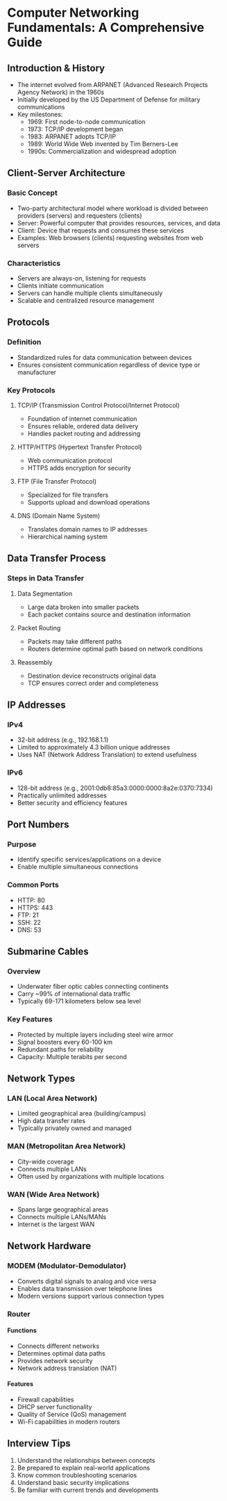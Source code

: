 # Computer Networking Fundamentals: A Comprehensive Guide

## Introduction & History
- The internet evolved from ARPANET (Advanced Research Projects Agency Network) in the 1960s
- Initially developed by the US Department of Defense for military communications
- Key milestones:
  - 1969: First node-to-node communication
  - 1973: TCP/IP development began
  - 1983: ARPANET adopts TCP/IP
  - 1989: World Wide Web invented by Tim Berners-Lee
  - 1990s: Commercialization and widespread adoption

## Client-Server Architecture
### Basic Concept
- Two-party architectural model where workload is divided between providers (servers) and requesters (clients)
- Server: Powerful computer that provides resources, services, and data
- Client: Device that requests and consumes these services
- Examples: Web browsers (clients) requesting websites from web servers

### Characteristics
- Servers are always-on, listening for requests
- Clients initiate communication
- Servers can handle multiple clients simultaneously
- Scalable and centralized resource management

## Protocols
### Definition
- Standardized rules for data communication between devices
- Ensures consistent communication regardless of device type or manufacturer

### Key Protocols
1. TCP/IP (Transmission Control Protocol/Internet Protocol)
   - Foundation of internet communication
   - Ensures reliable, ordered data delivery
   - Handles packet routing and addressing

2. HTTP/HTTPS (Hypertext Transfer Protocol)
   - Web communication protocol
   - HTTPS adds encryption for security

3. FTP (File Transfer Protocol)
   - Specialized for file transfers
   - Supports upload and download operations

4. DNS (Domain Name System)
   - Translates domain names to IP addresses
   - Hierarchical naming system

## Data Transfer Process
### Steps in Data Transfer
1. Data Segmentation
   - Large data broken into smaller packets
   - Each packet contains source and destination information

2. Packet Routing
   - Packets may take different paths
   - Routers determine optimal path based on network conditions

3. Reassembly
   - Destination device reconstructs original data
   - TCP ensures correct order and completeness

## IP Addresses
### IPv4
- 32-bit address (e.g., 192.168.1.1)
- Limited to approximately 4.3 billion unique addresses
- Uses NAT (Network Address Translation) to extend usefulness

### IPv6
- 128-bit address (e.g., 2001:0db8:85a3:0000:0000:8a2e:0370:7334)
- Practically unlimited addresses
- Better security and efficiency features

## Port Numbers
### Purpose
- Identify specific services/applications on a device
- Enable multiple simultaneous connections

### Common Ports
- HTTP: 80
- HTTPS: 443
- FTP: 21
- SSH: 22
- DNS: 53

## Submarine Cables
### Overview
- Underwater fiber optic cables connecting continents
- Carry ~99% of international data traffic
- Typically 69-171 kilometers below sea level

### Key Features
- Protected by multiple layers including steel wire armor
- Signal boosters every 60-100 km
- Redundant paths for reliability
- Capacity: Multiple terabits per second

## Network Types
### LAN (Local Area Network)
- Limited geographical area (building/campus)
- High data transfer rates
- Typically privately owned and managed

### MAN (Metropolitan Area Network)
- City-wide coverage
- Connects multiple LANs
- Often used by organizations with multiple locations

### WAN (Wide Area Network)
- Spans large geographical areas
- Connects multiple LANs/MANs
- Internet is the largest WAN

## Network Hardware
### MODEM (Modulator-Demodulator)
- Converts digital signals to analog and vice versa
- Enables data transmission over telephone lines
- Modern versions support various connection types

### Router
#### Functions
- Connects different networks
- Determines optimal data paths
- Provides network security
- Network address translation (NAT)

#### Features
- Firewall capabilities
- DHCP server functionality
- Quality of Service (QoS) management
- Wi-Fi capabilities in modern routers

## Interview Tips
1. Understand the relationships between concepts
2. Be prepared to explain real-world applications
3. Know common troubleshooting scenarios
4. Understand basic security implications
5. Be familiar with current trends and developments

